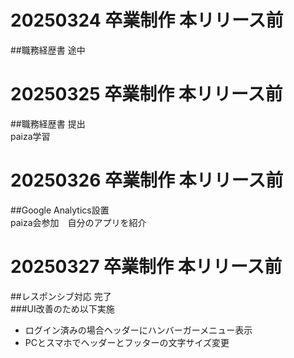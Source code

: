 # 20250324 卒業制作 本リリース前<br>
##職務経歴書  途中<br>

# 20250325 卒業制作 本リリース前<br>
##職務経歴書  提出<br>
paiza学習<br>

# 20250326 卒業制作 本リリース前<br>
##Google Analytics設置<br>
paiza会参加　自分のアプリを紹介<br>

# 20250327 卒業制作 本リリース前<br>
##レスポンシブ対応 完了<br>
###UI改善のため以下実施
- ログイン済みの場合ヘッダーにハンバーガーメニュー表示<br>
- PCとスマホでヘッダーとフッターの文字サイズ変更<br>